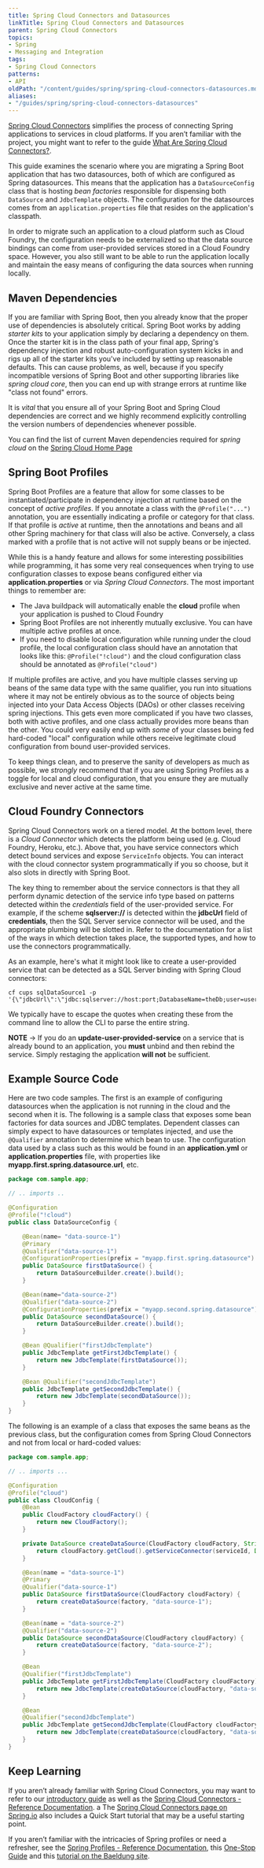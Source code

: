 ```yaml
---
title: Spring Cloud Connectors and Datasources
linkTitle: Spring Cloud Connectors and Datasources
parent: Spring Cloud Connectors
topics:
- Spring
- Messaging and Integration
tags:
- Spring Cloud Connectors
patterns:
- API
oldPath: "/content/guides/spring/spring-cloud-connectors-datasources.md"
aliases:
- "/guides/spring/spring-cloud-connectors-datasources"
---
```


[Spring Cloud Connectors](https://cloud.spring.io/spring-cloud-connectors/) simplifies the process of connecting Spring applications to services in cloud platforms. If you aren’t familiar with the project, you might want to refer to the guide [What Are Spring Cloud Connectors?](/guides/spring/spring-cloud-connectors).

This guide examines the scenario where you are migrating a Spring Boot application that has two datasources, both of which are configured as Spring datasources. This means that the application has a `DataSourceConfig` class that is hosting *bean factories* responsible for dispensing both `DataSource` and `JdbcTemplate` objects. The configuration for the datasources comes from an `application.properties` file that resides on the application's classpath.

In order to migrate such an application to a cloud platform such as Cloud Foundry, the configuration needs to be externalized so that the data source bindings can come from user-provided services stored in a Cloud Foundry space. However, you also still want to be able to run the application locally and maintain the easy means of configuring the data sources when running locally.

## Maven Dependencies

If you are familiar with Spring Boot, then you already know that the proper use of dependencies is absolutely critical. Spring Boot works by adding *starter kits* to your application simply by declaring a dependency on them. Once the starter kit is in the class path of your final app, Spring's dependency injection and robust auto-configuration system kicks in and rigs up all of the starter kits you've included by setting up reasonable defaults. This can cause problems, as well, because if you specify incompatible versions of Spring Boot and other supporting libraries like *spring cloud core*, then you can end up with strange errors at runtime like "class not found" errors.

It is *vital* that you ensure all of your Spring Boot and Spring Cloud dependencies are correct and we highly recommend explicitly controlling the version numbers of dependencies whenever possible.

You can find the list of current Maven dependencies required for *spring cloud* on the [Spring Cloud Home Page](http://projects.spring.io/spring-cloud/)

## Spring Boot Profiles

Spring Boot Profiles are a feature that allow for some classes to be instantiated/participate in dependency injection at runtime based on the concept of *active profiles*. If you annotate a class with the `@Profile("...")` annotation, you are essentially indicating a profile or category for that class. If that profile is *active* at runtime, then the annotations and beans and all other Spring machinery for that class will also be active. Conversely, a class marked with a profile that is not active will not supply beans or be injected.

While this is a handy feature and allows for some interesting possibilities while programming, it has some very real consequences when trying to use configuration classes to expose beans configured either via **application.properties** or via *Spring Cloud Connectors*. The most important things to remember are:

* The Java buildpack will automatically enable the **cloud** profile when your application is pushed to Cloud Foundry
* Spring Boot Profiles are not inherently mutually exclusive. You can have multiple active profiles at once.
* If you need to disable local configuration while running under the cloud profile, the local configuration class should have an annotation that looks like this: `@Profile("!cloud")` and the cloud configuration class should be annotated as `@Profile("cloud")`

If multiple profiles are active, and you have multiple classes serving up beans of the same data type with the same qualifier, you run into situations where it may not be entirely obvious as to the source of objects being injected into your Data Access Objects (DAOs) or other classes receiving spring injections. This gets even more complicated if you have two classes, both with active profiles, and one class actually provides more beans than the other. You could very easily end up with *some* of your classes being fed hard-coded "local" configuration while others receive legitimate cloud configuration from bound user-provided services.

To keep things clean, and to preserve the sanity of developers as much as possible, we *strongly* recommend that if you are using Spring Profiles as a toggle for local and cloud configuration, that you ensure they are mutually exclusive and never active at the same time.

## Cloud Foundry Connectors

Spring Cloud Connectors work on a tiered model. At the bottom level, there is a *Cloud Connector* which detects the platform being used (e.g. Cloud Foundry, Heroku, etc.). Above that, you have service connectors which detect bound services and expose `ServiceInfo` objects. You can interact with the cloud connector system programmatically if you so choose, but it also slots in directly with Spring Boot.

The key thing to remember about the service connectors is that they all perform dynamic detection of the service info type based on patterns detected within the *credentials* field of the user-provided service. For example, if the scheme **sqlserver://** is detected within the **jdbcUrl** field of **credentials**, then the SQL Server service connector will be used, and the appropriate plumbing will be slotted in. Refer to the documentation for a list of the ways in which detection takes place, the supported types, and how to use the connectors programmatically.

As an example, here's what it might look like to create a user-provided service that can be detected as a SQL Server binding with Spring Cloud connectors:

```
cf cups sqlDataSource1 -p '{\"jdbcUrl\":\"jdbc:sqlserver://host:port;DatabaseName=theDb;user=user;password=password;\"}'
```

We typically have to escape the quotes when creating these from the command line to allow the CLI to parse the entire string.

**NOTE** -> If you do an **update-user-provided-service** on a service that is already bound to an application, you **must** unbind and then rebind the service. Simply restaging the application **will not** be sufficient.

## Example Source Code

Here are two code samples. The first is an example of configuring datasources when the application is not running in the cloud and the second when it is.
The following is a sample class that exposes some bean factories for data sources and JDBC templates. Dependent classes can simply expect to have datasources or templates injected, and use the `@Qualifier` annotation to determine which bean to use. The configuration data used by a class such as this would be found in an **application.yml** or **application.properties** file, with properties like **myapp.first.spring.datasource.url**, etc.

```java
package com.sample.app;

// .. imports ..

@Configuration
@Profile("!cloud")
public class DataSourceConfig {

    @Bean(name= "data-source-1")
    @Primary
    @Qualifier("data-source-1")
    @ConfigurationProperties(prefix = "myapp.first.spring.datasource")
    public DataSource firstDataSource() {        
        return DataSourceBuilder.create().build();
    }

    @Bean(name="data-source-2")
    @Qualifier("data-source-2")
    @ConfigurationProperties(prefix = "myapp.second.spring.datasource")
    public DataSource secondDataSource() {        
        return DataSourceBuilder.create().build();
    }

    @Bean @Qualifier("firstJdbcTemplate")
    public JdbcTemplate getFirstJdbcTemplate() {
        return new JdbcTemplate(firstDataSource());
    }

    @Bean @Qualifier("secondJdbcTemplate")
    public JdbcTemplate getSecondJdbcTemplate() {
        return new JdbcTemplate(secondDataSource());
    }
}
```

The following is an example of a class that exposes the same beans as the previous class, but the configuration comes from Spring Cloud Connectors and not from local or hard-coded values:

```java
package com.sample.app;

// .. imports ...

@Configuration
@Profile("cloud")
public class CloudConfig {
    @Bean
    public CloudFactory cloudFactory() {
        return new CloudFactory();
    }

    private DataSource createDataSource(CloudFactory cloudFactory, String serviceId) {
        return cloudFactory.getCloud().getServiceConnector(serviceId, DataSource.class, null);
    }

    @Bean(name = "data-source-1")
    @Primary
    @Qualifier("data-source-1")
    public DataSource firstDataSource(CloudFactory cloudFactory) {        
        return createDataSource(factory, "data-source-1");     
    }

    @Bean(name = "data-source-2")
    @Qualifier("data-source-2")
    public DataSource secondDataSource(CloudFactory cloudFactory) {
        return createDataSource(factory, "data-source-2");
    }

    @Bean
    @Qualifier("firstJdbcTemplate")
    public JdbcTemplate getFirstJdbcTemplate(CloudFactory cloudFactory) {
        return new JdbcTemplate(createDataSource(cloudFactory, "data-source-1"));
    }

    @Bean
    @Qualifier("secondJdbcTemplate")
    public JdbcTemplate getSecondJdbcTemplate(CloudFactory cloudFactory) {
        return new JdbcTemplate(createDataSource(cloudFactory, "data-source-2"));
    }
}
```

## Keep Learning

If you aren’t already familiar with Spring Cloud Connectors, you may want to refer to our [introductory guide](/guides/spring/spring-cloud-connectors) as well as the [Spring Cloud Connectors - Reference Documentation](http://cloud.spring.io/spring-cloud-connectors/spring-cloud-connectors.html). a The [Spring Cloud Connectors page on Spring.io](https://cloud.spring.io/spring-cloud-connectors/) also includes a Quick Start tutorial that may be a useful starting point.

If you aren’t familiar with the intricacies of Spring profiles or need a refresher, see the [Spring Profiles - Reference Documentation](https://docs.spring.io/spring-boot/docs/current/reference/html/boot-features-profiles.html), this [One-Stop Guide](https://reflectoring.io/spring-boot-profiles/) and this [tutorial on the Baeldung site](https://www.baeldung.com/spring-profiles).

